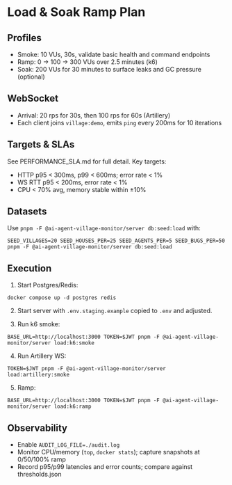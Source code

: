 # Load & Soak Ramp Plan

## Profiles

- Smoke: 10 VUs, 30s, validate basic health and command endpoints
- Ramp: 0 → 100 → 300 VUs over 2.5 minutes (k6)
- Soak: 200 VUs for 30 minutes to surface leaks and GC pressure (optional)

## WebSocket

- Arrival: 20 rps for 30s, then 100 rps for 60s (Artillery)
- Each client joins `village:demo`, emits `ping` every 200ms for 10 iterations

## Targets & SLAs

See PERFORMANCE_SLA.md for full detail. Key targets:

- HTTP p95 < 300ms, p99 < 600ms; error rate < 1%
- WS RTT p95 < 200ms, error rate < 1%
- CPU < 70% avg, memory stable within ±10%

## Datasets

Use `pnpm -F @ai-agent-village-monitor/server db:seed:load` with:

```
SEED_VILLAGES=20 SEED_HOUSES_PER=25 SEED_AGENTS_PER=5 SEED_BUGS_PER=50 pnpm -F @ai-agent-village-monitor/server db:seed:load
```

## Execution

1. Start Postgres/Redis:

```
docker compose up -d postgres redis
```

2. Start server with `.env.staging.example` copied to `.env` and adjusted.

3. Run k6 smoke:

```
BASE_URL=http://localhost:3000 TOKEN=$JWT pnpm -F @ai-agent-village-monitor/server load:k6:smoke
```

4. Run Artillery WS:

```
TOKEN=$JWT pnpm -F @ai-agent-village-monitor/server load:artillery:smoke
```

5. Ramp:

```
BASE_URL=http://localhost:3000 TOKEN=$JWT pnpm -F @ai-agent-village-monitor/server load:k6:ramp
```

## Observability

- Enable `AUDIT_LOG_FILE=./audit.log`
- Monitor CPU/memory (`top`, `docker stats`); capture snapshots at 0/50/100% ramp
- Record p95/p99 latencies and error counts; compare against thresholds.json
